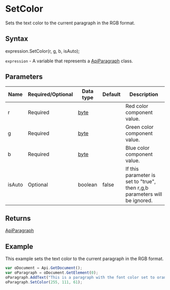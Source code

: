 # SetColor

Sets the text color to the current paragraph in the RGB format.

## Syntax

expression.SetColor(r, g, b, isAuto);

`expression` - A variable that represents a [ApiParagraph](../ApiParagraph.md) class.

## Parameters

| **Name** | **Required/Optional** | **Data type** | **Default** | **Description** |
| ------------- | ------------- | ------------- | ------------- | ------------- |
| r | Required | [byte](../../Enumeration/byte.md) |  | Red color component value. |
| g | Required | [byte](../../Enumeration/byte.md) |  | Green color component value. |
| b | Required | [byte](../../Enumeration/byte.md) |  | Blue color component value. |
| isAuto | Optional | boolean | false | If this parameter is set to "true", then r,g,b parameters will be ignored. |

## Returns

[ApiParagraph](../../ApiParagraph/ApiParagraph.md)

## Example

This example sets the text color to the current paragraph in the RGB format.

```javascript
var oDocument = Api.GetDocument();
var oParagraph = oDocument.GetElement(0);
oParagraph.AddText("This is a paragraph with the font color set to orange.");
oParagraph.SetColor(255, 111, 61);
```
